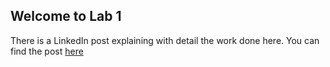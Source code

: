 ## Welcome to Lab 1

There is a LinkedIn post explaining with detail the work done here. You can find the post [here](https://www.linkedin.com/pulse/exploring-assembly-language-6502-hands-on-lab-experience-dutra-x9yxc/?trackingId=XLeHZCzJRoGQ9zueYgd%2BGA%3D%3D)
